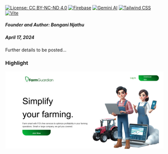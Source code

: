 

[![License: CC BY-NC-ND 4.0](https://img.shields.io/badge/License-CC%20BY--NC--ND%204.0-lightgrey.svg?style=for-the-badge&labelColor=lightgrey)](https://creativecommons.org/licenses/by-nc-nd/4.0/)
[![Firebase](https://img.shields.io/badge/Firebase-FFCA28.svg?style=for-the-badge&logo=firebase&logoColor=black&labelColor=FFCA28)](https://firebase.google.com/)
[![Gemini AI](https://img.shields.io/badge/Gemini%20AI-000000.svg?style=for-the-badge&logo=gemini&logoColor=white&labelColor=000000)](https://example.com/gemini-ai/)
[![Tailwind CSS](https://img.shields.io/badge/Tailwind%20CSS-38B2AC.svg?style=for-the-badge&logo=tailwind-css&logoColor=white&labelColor=38B2AC)](https://tailwindcss.com/)
[![Vite](https://img.shields.io/badge/Vite-646CFF.svg?style=for-the-badge&logo=vite&logoColor=white&labelColor=646CFF)](https://vitejs.dev/)





##### Founder and Author: Bongani Njathu

##### April 17, 2024
  
 
  Further details to be posted...

  ### Highlight

  <img src="screenshot/Screenshot (240).png" alt="login page" width="920">
  

